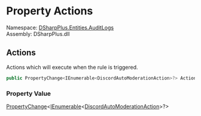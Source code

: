 # Property Actions

Namespace: [DSharpPlus.Entities.AuditLogs](DSharpPlus.Entities.AuditLogs.md)  
Assembly: DSharpPlus.dll

## <a id="DSharpPlus_Entities_AuditLogs_DiscordAuditLogAutoModerationRuleEntry_Actions"></a>Actions

Actions which will execute when the rule is triggered.

```csharp
public PropertyChange<IEnumerable<DiscordAutoModerationAction>?> Actions { get; }
```

### Property Value

[PropertyChange](DSharpPlus.Entities.AuditLogs.PropertyChange\-1.md)<[IEnumerable](https://learn.microsoft.com/dotnet/api/system.collections.generic.ienumerable\-1)<[DiscordAutoModerationAction](DSharpPlus.Entities.DiscordAutoModerationAction.md)\>?\>

